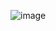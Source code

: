 ![image](https://user-images.githubusercontent.com/31435821/32654162-4cdfff86-c61b-11e7-99a7-1dcd3b52af9d.png)
